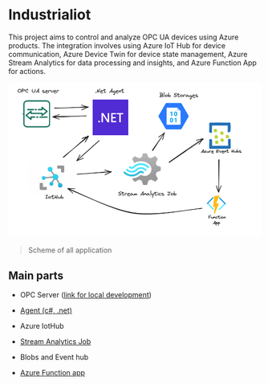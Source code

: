 # Industrialiot

This project aims to control and analyze OPC UA devices using Azure products. The integration involves using Azure IoT Hub for device communication, Azure Device Twin for device state management, Azure Stream Analytics for data processing and insights, and Azure Function App for actions.

![1716123501356](image/README/1716123501356.png)

> Scheme of all application

## Main parts

- OPC Server ([link for local development](https://github.com/Yaroslaw07/Industrialiot/tree/master/Industrialiot.Opc))

- [Agent (c#, .net)](https://github.com/Yaroslaw07/Industrialiot/tree/master/Industrialiot.Agent)

- Azure IotHub

- [Stream Analytics Job](https://github.com/Yaroslaw07/Industrialiot/tree/master/Industrialiot.Analytics)

- Blobs and Event hub

- [Azure Function app](https://github.com/Yaroslaw07/Industrialiot/tree/master/Industrialiot.Functions)
